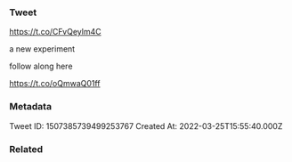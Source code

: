 ### Tweet
https://t.co/CFvQeylm4C

a new experiment

follow along here

https://t.co/oQmwaQ01ff

### Metadata
Tweet ID: 1507385739499253767
Created At: 2022-03-25T15:55:40.000Z

### Related

